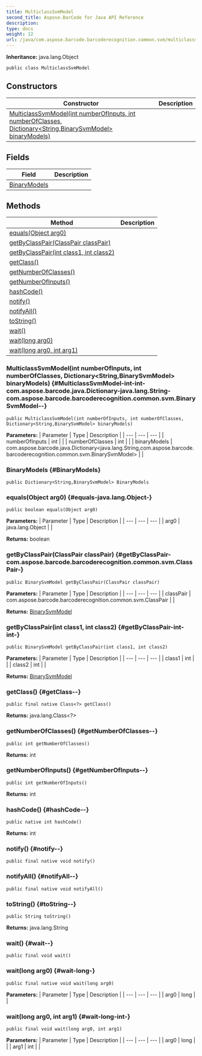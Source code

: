 ```yaml
---
title: MulticlassSvmModel
second_title: Aspose.BarCode for Java API Reference
description: 
type: docs
weight: 12
url: /java/com.aspose.barcode.barcoderecognition.common.svm/multiclasssvmmodel/
---
```

**Inheritance:**
java.lang.Object
```
public class MulticlassSvmModel
```
## Constructors

| Constructor | Description |
| --- | --- |
| [MulticlassSvmModel(int numberOfInputs, int numberOfClasses, Dictionary<String,BinarySvmModel> binaryModels)](#MulticlassSvmModel-int-int-com.aspose.barcode.java.Dictionary-java.lang.String-com.aspose.barcode.barcoderecognition.common.svm.BinarySvmModel--) |  |
## Fields

| Field | Description |
| --- | --- |
| [BinaryModels](#BinaryModels) |  |
## Methods

| Method | Description |
| --- | --- |
| [equals(Object arg0)](#equals-java.lang.Object-) |  |
| [getByClassPair(ClassPair classPair)](#getByClassPair-com.aspose.barcode.barcoderecognition.common.svm.ClassPair-) |  |
| [getByClassPair(int class1, int class2)](#getByClassPair-int-int-) |  |
| [getClass()](#getClass--) |  |
| [getNumberOfClasses()](#getNumberOfClasses--) |  |
| [getNumberOfInputs()](#getNumberOfInputs--) |  |
| [hashCode()](#hashCode--) |  |
| [notify()](#notify--) |  |
| [notifyAll()](#notifyAll--) |  |
| [toString()](#toString--) |  |
| [wait()](#wait--) |  |
| [wait(long arg0)](#wait-long-) |  |
| [wait(long arg0, int arg1)](#wait-long-int-) |  |
### MulticlassSvmModel(int numberOfInputs, int numberOfClasses, Dictionary<String,BinarySvmModel> binaryModels) {#MulticlassSvmModel-int-int-com.aspose.barcode.java.Dictionary-java.lang.String-com.aspose.barcode.barcoderecognition.common.svm.BinarySvmModel--}
```
public MulticlassSvmModel(int numberOfInputs, int numberOfClasses, Dictionary<String,BinarySvmModel> binaryModels)
```


**Parameters:**
| Parameter | Type | Description |
| --- | --- | --- |
| numberOfInputs | int |  |
| numberOfClasses | int |  |
| binaryModels | com.aspose.barcode.java.Dictionary<java.lang.String,com.aspose.barcode.barcoderecognition.common.svm.BinarySvmModel> |  |

### BinaryModels {#BinaryModels}
```
public Dictionary<String,BinarySvmModel> BinaryModels
```


### equals(Object arg0) {#equals-java.lang.Object-}
```
public boolean equals(Object arg0)
```




**Parameters:**
| Parameter | Type | Description |
| --- | --- | --- |
| arg0 | java.lang.Object |  |

**Returns:**
boolean
### getByClassPair(ClassPair classPair) {#getByClassPair-com.aspose.barcode.barcoderecognition.common.svm.ClassPair-}
```
public BinarySvmModel getByClassPair(ClassPair classPair)
```




**Parameters:**
| Parameter | Type | Description |
| --- | --- | --- |
| classPair | com.aspose.barcode.barcoderecognition.common.svm.ClassPair |  |

**Returns:**
[BinarySvmModel](../../com.aspose.barcode.barcoderecognition.common.svm/binarysvmmodel)
### getByClassPair(int class1, int class2) {#getByClassPair-int-int-}
```
public BinarySvmModel getByClassPair(int class1, int class2)
```




**Parameters:**
| Parameter | Type | Description |
| --- | --- | --- |
| class1 | int |  |
| class2 | int |  |

**Returns:**
[BinarySvmModel](../../com.aspose.barcode.barcoderecognition.common.svm/binarysvmmodel)
### getClass() {#getClass--}
```
public final native Class<?> getClass()
```




**Returns:**
java.lang.Class<?>
### getNumberOfClasses() {#getNumberOfClasses--}
```
public int getNumberOfClasses()
```




**Returns:**
int
### getNumberOfInputs() {#getNumberOfInputs--}
```
public int getNumberOfInputs()
```




**Returns:**
int
### hashCode() {#hashCode--}
```
public native int hashCode()
```




**Returns:**
int
### notify() {#notify--}
```
public final native void notify()
```




### notifyAll() {#notifyAll--}
```
public final native void notifyAll()
```




### toString() {#toString--}
```
public String toString()
```




**Returns:**
java.lang.String
### wait() {#wait--}
```
public final void wait()
```




### wait(long arg0) {#wait-long-}
```
public final native void wait(long arg0)
```




**Parameters:**
| Parameter | Type | Description |
| --- | --- | --- |
| arg0 | long |  |

### wait(long arg0, int arg1) {#wait-long-int-}
```
public final void wait(long arg0, int arg1)
```




**Parameters:**
| Parameter | Type | Description |
| --- | --- | --- |
| arg0 | long |  |
| arg1 | int |  |

